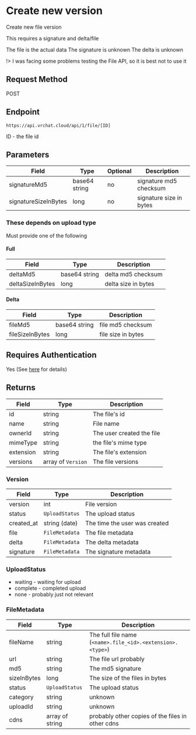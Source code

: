 # Create new version

Create new file version

This requires a signature and delta/file

The file is the actual data
The signature is unknown
The delta is unknown

!> I was facing some problems testing the File API, so it is best not to use it

## Request Method
POST

## Endpoint
    https://api.vrchat.cloud/api/1/file/[ID]


ID - the file id

## Parameters

Field | Type | Optional | Description
-----|------|----------|-------------
signatureMd5 | base64 string | no | signature md5 checksum
signatureSizeInBytes | long | no | signature size in bytes

### These depends on upload type

Must provide one of the following

#### Full

Field | Type | Description
-----|------|-------------
deltaMd5 | base64 string | delta md5 checksum
deltaSizeInBytes | long | delta size in bytes

#### Delta
Field | Type | Description
-----|------|-------------
fileMd5 | base64 string | file md5 checksum
fileSizeInBytes | long | file size in bytes

## Requires Authentication
Yes  (See [here](Authorization.md) for details)

## Returns

Field | Type | Description
------|------|-------------
id | string | The file's id
name | string | File name
ownerId | string | The user created the file
mimeType | string | the file's mime type
extension | string | The file's extension
versions | array of `Version` | The file versions

### Version

Field | Type | Description
------|------|-------------
version | int | File version
status | `UploadStatus` | The upload status
created_at | string (date) | The time the user was created
file | `FileMetadata` | The file metadata
delta | `FileMetadata` | The delta metadata
signature | `FileMetadata` | The signature metadata

### UploadStatus

* waiting - waiting for upload
* complete - completed upload
* none - probably just not relevant

### FileMetadata

Field | Type | Description
------|------|-------------
fileName | string | The full file name (`<name>.file_<id>.<extension>.<type>`)
url | string | The file url probably
md5 | string | The md5 signature
sizeInBytes | long | The size of the files in bytes
status | `UploadStatus` | The upload status
category | string | unknown
uploadId | string | unknown
cdns | array of string | probably other copies of the files in other cdns
